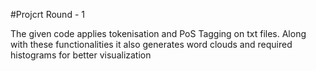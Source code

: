 #Projcrt Round - 1

The given code applies tokenisation and PoS Tagging on txt files. Along with these functionalities it also generates word clouds and required histograms for better visualization
